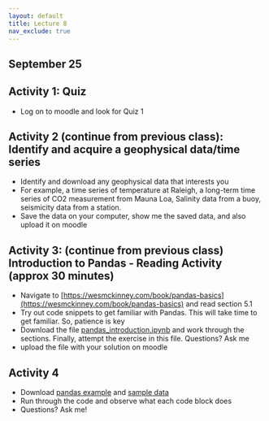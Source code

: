```yaml
---
layout: default
title: Lecture 8
nav_exclude: true
---
```



September 25
---

## Activity 1: Quiz

- Log on to moodle and look for Quiz 1




## Activity 2 (continue from previous class): Identify and acquire a geophysical data/time series
- Identify and download any geophysical data that interests you
- For example, a time series of temperature at Raleigh, a long-term time series of CO2 measurement from Mauna Loa, Salinity data from a buoy, seismicity data from a station. 
- Save the data on your computer, show me the saved data, and also upload it on moodle 

## Activity 3: (continue from previous class) Introduction to Pandas - Reading Activity (approx 30 minutes)
- Navigate to [https://wesmckinney.com/book/pandas-basics](https://wesmckinney.com/book/pandas-basics) and read section 5.1
- Try out code snippets to get familiar with Pandas. This will take time to get familiar. So, patience is key
- Download the file [pandas_introduction.ipynb](pandas_introduction.ipynb) and work through the sections. Finally, attempt the exercise in this file. Questions? Ask me
- upload the file with your solution on moodle

## Activity 4
- Download [pandas example](pandas_example.ipynb) and [sample data](sample_data.csv)
- Run through the code and observe what each code block does
- Questions? Ask me!
